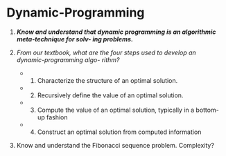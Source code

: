 # Dynamic-Programming
1. **_Know and understand that dynamic programming is an algorithmic meta-technique for solv-
ing problems._**
2. _From our textbook, what are the four steps used to develop an dynamic-programming algo-
rithm?_
    - 1. Characterize the structure of an optimal solution.
    - 2. Recursively define the value of an optimal solution.
    - 3. Compute the value of an optimal solution, typically in a bottom-up fashion
    - 4. Construct an optimal solution from computed  information

3. Know and understand the Fibonacci sequence problem. Complexity?

